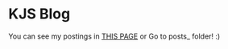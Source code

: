 # KJS Blog

You can see my postings in [THIS PAGE](https://kangjunseo.github.io) or Go to
posts_ folder! :)
